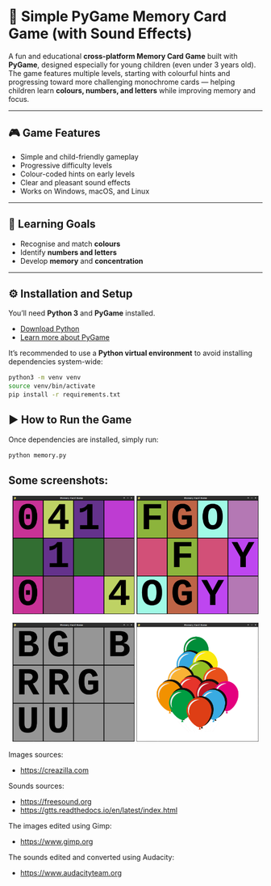 # 🧩 Simple PyGame Memory Card Game (with Sound Effects)

A fun and educational **cross-platform Memory Card Game** built with **PyGame**, designed especially for young children (even under 3 years old).  
The game features multiple levels, starting with colourful hints and progressing toward more challenging monochrome cards — helping children learn **colours, numbers, and letters** while improving memory and focus.

---

## 🎮 Game Features

- Simple and child-friendly gameplay  
- Progressive difficulty levels  
- Colour-coded hints on early levels  
- Clear and pleasant sound effects  
- Works on Windows, macOS, and Linux

---

## 🧠 Learning Goals

- Recognise and match **colours**  
- Identify **numbers and letters**  
- Develop **memory** and **concentration**

---

## ⚙️ Installation and Setup

You’ll need **Python 3** and **PyGame** installed.

- [Download Python](https://www.python.org/downloads/)
- [Learn more about PyGame](https://www.pygame.org)

It’s recommended to use a **Python virtual environment** to avoid installing dependencies system-wide:

```bash
python3 -m venv venv
source venv/bin/activate
pip install -r requirements.txt
```

## ▶️ How to Run the Game

Once dependencies are installed, simply run:

```bash
python memory.py
```

## Some screenshots:

<p align="center">
  <img src="screenshots/01.png" alt="Memory game 1" width="48%">
  <img src="screenshots/04.png" alt="Memory game 2" width="48%">
</p>

<p align="center">
  <img src="screenshots/05.png" alt="Memory game 3" width="48%">
  <img src="screenshots/06.png" alt="Memory game 4" width="48%">
</p>

Images sources: 
* https://creazilla.com

Sounds sources:
* https://freesound.org
* https://gtts.readthedocs.io/en/latest/index.html

The images edited using Gimp:
* https://www.gimp.org

The sounds edited and converted using Audacity:
* https://www.audacityteam.org
